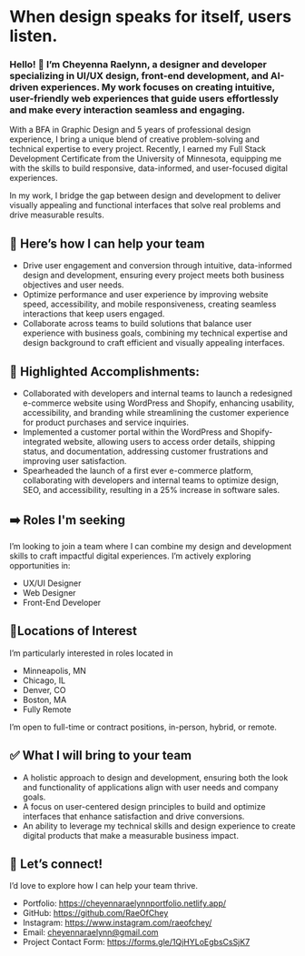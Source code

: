 # When design speaks for itself, users listen.

### Hello! 👋 I’m Cheyenna Raelynn, a designer and developer specializing in UI/UX design, front-end development, and AI-driven experiences. My work focuses on creating intuitive, user-friendly web experiences that guide users effortlessly and make every interaction seamless and engaging.

With a BFA in Graphic Design and 5 years of professional design experience, I bring a unique blend of creative problem-solving and technical expertise to every project. Recently, I earned my Full Stack Development Certificate from the University of Minnesota, equipping me with the skills to build responsive, data-informed, and user-focused digital experiences.

In my work, I bridge the gap between design and development to deliver visually appealing and functional interfaces that solve real problems and drive measurable results.

## 💎 Here’s how I can help your team
- Drive user engagement and conversion through intuitive, data-informed design and development, ensuring every project meets both business objectives and user needs.
- Optimize performance and user experience by improving website speed, accessibility, and mobile responsiveness, creating seamless interactions that keep users engaged.
- Collaborate across teams to build solutions that balance user experience with business goals, combining my technical expertise and design background to craft efficient and visually appealing interfaces.

## 💼 Highlighted Accomplishments:
- Collaborated with developers and internal teams to launch a redesigned e-commerce website using WordPress and Shopify, enhancing usability, accessibility, and branding while streamlining the customer experience for product purchases and service inquiries.
- Implemented a customer portal within the WordPress and Shopify-integrated website, allowing users to access order details, shipping status, and documentation, addressing customer frustrations and improving user satisfaction.
- Spearheaded the launch of a first ever e-commerce platform, collaborating with developers and internal teams to optimize design, SEO, and accessibility, resulting in a 25% increase in software sales.

## ➡️ Roles I'm seeking
I’m looking to join a team where I can combine my design and development skills to craft impactful digital experiences. I’m actively exploring opportunities in:
- UX/UI Designer
- Web Designer
- Front-End Developer

## 📍Locations of Interest
I’m particularly interested in roles located in
- Minneapolis, MN
- Chicago, IL
- Denver, CO
- Boston, MA
- Fully Remote

I’m open to full-time or contract positions, in-person, hybrid, or remote.

## ✅ What I will bring to your team
- A holistic approach to design and development, ensuring both the look and functionality of applications align with user needs and company goals.
- A focus on user-centered design principles to build and optimize interfaces that enhance satisfaction and drive conversions.
- An ability to leverage my technical skills and design experience to create digital products that make a measurable business impact.

## 💬 Let’s connect!
I’d love to explore how I can help your team thrive.
- Portfolio: https://cheyennaraelynnportfolio.netlify.app/
- GitHub: https://github.com/RaeOfChey 
- Instagram: https://www.instagram.com/raeofchey/
- Email: cheyennaraelynn@gmail.com
- Project Contact Form: https://forms.gle/1QjHYLoEgbsCsSjK7

<!---
RaeOfChey/RaeOfChey is a ✨ special ✨ repository because its `README.md` (this file) appears on your GitHub profile.
You can click the Preview link to take a look at your changes.
--->
